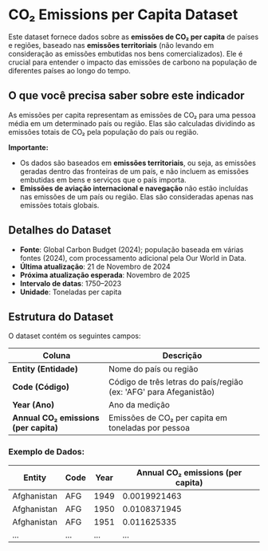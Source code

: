 # CO₂ Emissions per Capita Dataset

Este dataset fornece dados sobre as **emissões de CO₂ per capita** de países e regiões, baseado nas **emissões territoriais** (não levando em consideração as emissões embutidas nos bens comercializados). Ele é crucial para entender o impacto das emissões de carbono na população de diferentes países ao longo do tempo.

## O que você precisa saber sobre este indicador

As emissões per capita representam as emissões de CO₂ para uma pessoa média em um determinado país ou região. Elas são calculadas dividindo as emissões totais de CO₂ pela população do país ou região.

**Importante:**
- Os dados são baseados em **emissões territoriais**, ou seja, as emissões geradas dentro das fronteiras de um país, e não incluem as emissões embutidas em bens e serviços que o país importa.
- **Emissões de aviação internacional e navegação** não estão incluídas nas emissões de um país ou região. Elas são consideradas apenas nas emissões totais globais.

## Detalhes do Dataset

- **Fonte**: Global Carbon Budget (2024); população baseada em várias fontes (2024), com processamento adicional pela Our World in Data.
- **Última atualização**: 21 de Novembro de 2024
- **Próxima atualização esperada**: Novembro de 2025
- **Intervalo de datas**: 1750–2023
- **Unidade**: Toneladas per capita

## Estrutura do Dataset

O dataset contém os seguintes campos:

| Coluna                              | Descrição                                               |
|-------------------------------------|---------------------------------------------------------|
| **Entity (Entidade)**               | Nome do país ou região                                  |
| **Code (Código)**                   | Código de três letras do país/região (ex: 'AFG' para Afeganistão) |
| **Year (Ano)**                      | Ano da medição                                          |
| **Annual CO₂ emissions (per capita)**| Emissões de CO₂ per capita em toneladas por pessoa       |

### Exemplo de Dados:

| Entity      | Code | Year | Annual CO₂ emissions (per capita) |
|-------------|------|------|----------------------------------|
| Afghanistan | AFG  | 1949 | 0.0019921463                     |
| Afghanistan | AFG  | 1950 | 0.0108371945                     |
| Afghanistan | AFG  | 1951 | 0.011625335                      |
| ...         | ...  | ...  | ...                              |


